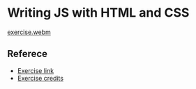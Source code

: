 # Writing JS with HTML and CSS
[exercise.webm](https://github.com/user-attachments/assets/e0853c44-0a6b-4549-9509-e1c39c92d8f2)

## Referece

- [Exercise link](https://github.com/SuperSimpleDev/javascript-course/blob/main/1-exercise-solutions/lesson-04/README.md)
- [Exercise credits](https://github.com/SuperSimpleDev)
